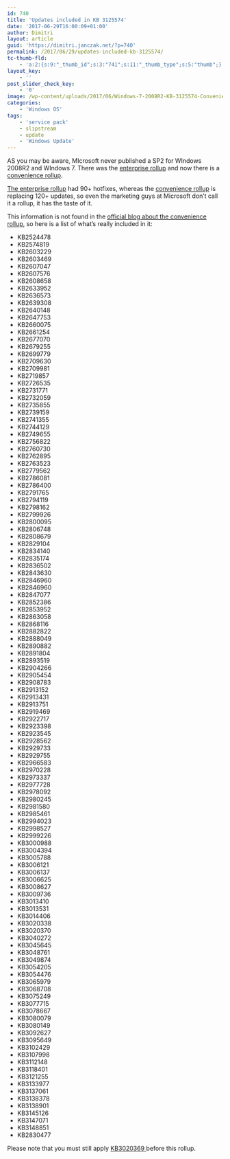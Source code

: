 ```yaml
---
id: 740
title: 'Updates included in KB 3125574'
date: '2017-06-29T16:00:09+01:00'
author: Dimitri
layout: article
guid: 'https://dimitri.janczak.net/?p=740'
permalink: /2017/06/29/updates-included-kb-3125574/
tc-thumb-fld:
    - 'a:2:{s:9:"_thumb_id";s:3:"741";s:11:"_thumb_type";s:5:"thumb";}'
layout_key:
    - ''
post_slider_check_key:
    - '0'
image: /wp-content/uploads/2017/06/Windows-7-2008R2-KB-3125574-Convenience-Rollup.png
categories:
    - 'Windows OS'
tags:
    - 'service pack'
    - slipstream
    - update
    - 'Windows Update'
---
```


AS you may be aware, MIcrosoft never published a SP2 for WIndows 2008R2 and WIndows 7. There was the [enterprise rollup](https://blogs.technet.microsoft.com/sbs/2013/03/20/enterprise-hotfix-rollup-for-windows-7-sp1-and-windows-server-2008-r2-sp1-available-now/) and now there is a [convenience rollup](https://support.microsoft.com/en-us/help/3125574/convenience-rollup-update-for-windows-7-sp1-and-windows-server-2008-r2).

[The enterprise rollup](https://support.microsoft.com/en-us/help/2775511/an-enterprise-hotfix-rollup-is-available-for-windows-7-sp1-and-windows) had 90+ hotfixes, whereas the [convenience rollup](https://support.microsoft.com/en-us/help/3125574/convenience-rollup-update-for-windows-7-sp1-and-windows-server-2008-r2) is replacing 120+ updates, so even the marketing guys at Microsoft don’t call it a rollup, it has the taste of it.

This information is not found in the [official blog about the convenience rollup](https://blogs.technet.microsoft.com/windowsitpro/2016/05/17/simplifying-updates-for-windows-7-and-8-1/), so here is a list of what’s really included in it:

- KB2524478
- KB2574819
- KB2603229
- KB2603469
- KB2607047
- KB2607576
- KB2608658
- KB2633952
- KB2636573
- KB2639308
- KB2640148
- KB2647753
- KB2660075
- KB2661254
- KB2677070
- KB2679255
- KB2699779
- KB2709630
- KB2709981
- KB2719857
- KB2726535
- KB2731771
- KB2732059
- KB2735855
- KB2739159
- KB2741355
- KB2744129
- KB2749655
- KB2756822
- KB2760730
- KB2762895
- KB2763523
- KB2779562
- KB2786081
- KB2786400
- KB2791765
- KB2794119
- KB2798162
- KB2799926
- KB2800095
- KB2806748
- KB2808679
- KB2829104
- KB2834140
- KB2835174
- KB2836502
- KB2843630
- KB2846960
- KB2846960
- KB2847077
- KB2852386
- KB2853952
- KB2863058
- KB2868116
- KB2882822
- KB2888049
- KB2890882
- KB2891804
- KB2893519
- KB2904266
- KB2905454
- KB2908783
- KB2913152
- KB2913431
- KB2913751
- KB2919469
- KB2922717
- KB2923398
- KB2923545
- KB2928562
- KB2929733
- KB2929755
- KB2966583
- KB2970228
- KB2973337
- KB2977728
- KB2978092
- KB2980245
- KB2981580
- KB2985461
- KB2994023
- KB2998527
- KB2999226
- KB3000988
- KB3004394
- KB3005788
- KB3006121
- KB3006137
- KB3006625
- KB3008627
- KB3009736
- KB3013410
- KB3013531
- KB3014406
- KB3020338
- KB3020370
- KB3040272
- KB3045645
- KB3048761
- KB3049874
- KB3054205
- KB3054476
- KB3065979
- KB3068708
- KB3075249
- KB3077715
- KB3078667
- KB3080079
- KB3080149
- KB3092627
- KB3095649
- KB3102429
- KB3107998
- KB3112148
- KB3118401
- KB3121255
- KB3133977
- KB3137061
- KB3138378
- KB3138901
- KB3145126
- KB3147071
- KB3148851
- KB2830477

Please note that you must still apply [KB3020369 ](https://support.microsoft.com/en-us/help/3020369/april-2015-servicing-stack-update-for-windows-7-and-windows-server-200)before this rollup.